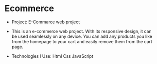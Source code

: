 # Ecommerce

- Project: E-Commarce web project

- This is an e-commerce web project. With its responsive design, it can be used seamlessly on any device. You can add any products you like from the homepage to your cart and easily remove them from the cart page.

- Technologies I Use: Html Css JavaScript
